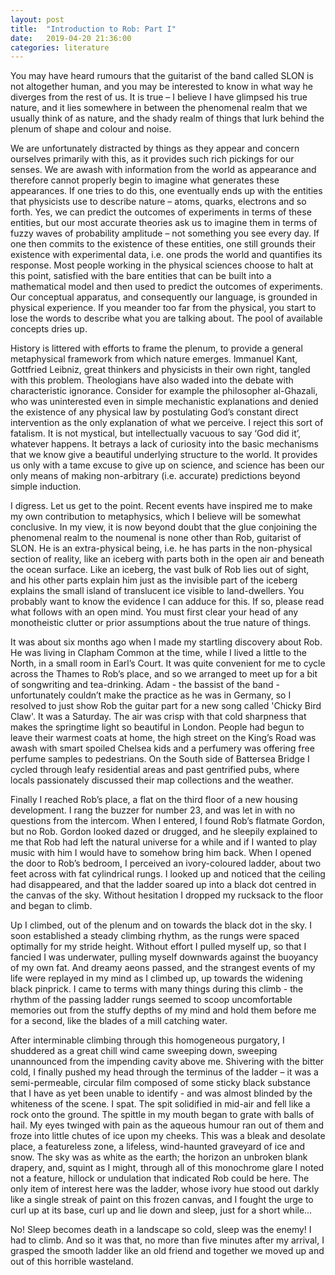 ```yaml
---
layout: post
title:  "Introduction to Rob: Part I"
date:   2019-04-20 21:36:00
categories: literature
---
```


You may have heard rumours that the guitarist of the band called SLON is not altogether human, and you may be interested to know in what way he diverges from the rest of us. It is true – I believe I have glimpsed his true nature, and it lies somewhere in between the phenomenal realm that we usually think of as nature, and the shady realm of things that lurk behind the plenum of shape and colour and noise.

We are unfortunately distracted by things as they appear and concern ourselves primarily with this, as it provides such rich pickings for our senses. We are awash with information from the world as appearance and therefore cannot properly begin to imagine what generates these appearances. If one tries to do this, one eventually ends up with the entities that physicists use to describe nature – atoms, quarks, electrons and so forth. Yes, we can predict the outcomes of experiments in terms of these entities, but our most accurate theories ask us to imagine them in terms of fuzzy waves of probability amplitude – not something you see every day. If one then commits to the existence of these entities, one still grounds their existence with experimental data, i.e. one prods the world and quantifies its response. Most people working in the physical sciences choose to halt at this point, satisfied with the bare entities that can be built into a mathematical model and then used to predict the outcomes of experiments. Our conceptual apparatus, and consequently our language, is grounded in physical experience. If you meander too far from the physical, you start to lose the words to describe what you are talking about. The pool of available concepts dries up.

History is littered with efforts to frame the plenum, to provide a general metaphysical framework from which nature emerges. Immanuel Kant, Gottfried Leibniz, great thinkers and physicists in their own right, tangled with this problem. Theologians have also waded into the debate with characteristic ignorance. Consider for example the philosopher al-Ghazali, who was uninterested even in simple mechanistic explanations and denied the existence of any physical law by postulating God’s constant direct intervention as the only explanation of what we perceive. I reject this sort of fatalism. It is not mystical, but intellectually vacuous to say ‘God did it’, whatever happens. It betrays a lack of curiosity into the basic mechanisms that we know give a beautiful underlying structure to the world. It provides us only with a tame excuse to give up on science, and science has been our only means of making non-arbitrary (i.e. accurate) predictions beyond simple induction.

I digress. Let us get to the point. Recent events have inspired me to make my own contribution to metaphysics, which I believe will be somewhat conclusive. In my view, it is now beyond doubt that the glue conjoining the phenomenal realm to the noumenal is none other than Rob, guitarist of SLON. He is an extra-physical being, i.e. he has parts in the non-physical section of reality, like an iceberg with parts both in the open air and beneath the ocean surface. Like an iceberg, the vast bulk of Rob lies out of sight, and his other parts explain him just as the invisible part of the iceberg explains the small island of translucent ice visible to land-dwellers. You probably want to know the evidence I can adduce for this. If so, please read what follows with an open mind. You must first clear your head of any monotheistic clutter or prior assumptions about the true nature of things.

It was about six months ago when I made my startling discovery about Rob. He was living in Clapham Common at the time, while I lived a little to the North, in a small room in Earl’s Court. It was quite convenient for me to cycle across the Thames to Rob’s place, and so we arranged to meet up for a bit of songwriting and tea-drinking. Adam - the bassist of the band - unfortunately couldn’t make the practice as he was in Germany, so I resolved to just show Rob the guitar part for a new song called 'Chicky Bird Claw'. It was a Saturday. The air was crisp with that cold sharpness that makes the springtime light so beautiful in London. People had begun to leave their warmest coats at home, the high street on the King’s Road was awash with smart spoiled Chelsea kids and a perfumery was offering free perfume samples to pedestrians. On the South side of Battersea Bridge I cycled through leafy residential areas and past gentrified pubs, where locals passionately discussed their map collections and the weather.

Finally I reached Rob’s place, a flat on the third floor of a new housing development. I rang the buzzer for number 23, and was let in with no questions from the intercom. When I entered, I found Rob’s flatmate Gordon, but no Rob. Gordon looked dazed or drugged, and he sleepily explained to me that Rob had left the natural universe for a while and if I wanted to play music with him I would have to somehow bring him back. When I opened the door to Rob’s bedroom, I perceived an ivory-coloured ladder, about two feet across with fat cylindrical rungs. I looked up and noticed that the ceiling had disappeared, and that the ladder soared up into a black dot centred in the canvas of the sky. Without hesitation I dropped my rucksack to the floor and began to climb.

Up I climbed, out of the plenum and on towards the black dot in the sky. I soon established a steady climbing rhythm, as the rungs were spaced optimally for my stride height. Without effort I pulled myself up, so that I fancied I was underwater, pulling myself downwards against the buoyancy of my own fat. And dreamy aeons passed, and the strangest events of my life were replayed in my mind as I climbed up, up towards the widening black pinprick. I came to terms with many things during this climb - the rhythm of the passing ladder rungs seemed to scoop uncomfortable memories out from the stuffy depths of my mind and hold them before me for a second, like the blades of a mill catching water.

After interminable climbing through this homogeneous purgatory, I shuddered as a great chill wind came sweeping down, sweeping unannounced from the impending cavity above me. Shivering with the bitter cold, I finally pushed my head through the terminus of the ladder – it was a semi-permeable, circular film composed of some sticky black substance that I have as yet been unable to identify - and was almost blinded by the whiteness of the scene. I spat. The spit solidified in mid-air and fell like a rock onto the ground. The spittle in my mouth began to grate with balls of hail. My eyes twinged with pain as the aqueous humour ran out of them and froze into little chutes of ice upon my cheeks. This was a bleak and desolate place, a featureless zone, a lifeless, wind-haunted graveyard of ice and snow. The sky was as white as the earth; the horizon an unbroken blank drapery, and, squint as I might, through all of this monochrome glare I noted not a feature, hillock or undulation that indicated Rob could be here. The only item of interest here was the ladder, whose ivory hue stood out darkly like a single streak of paint on this frozen canvas, and I fought the urge to curl up at its base, curl up and lie down and sleep, just for a short while…

No! Sleep becomes death in a landscape so cold, sleep was the enemy! I had to climb. And so it was that, no more than five minutes after my arrival, I grasped the smooth ladder like an old friend and together we moved up and out of this horrible wasteland.
